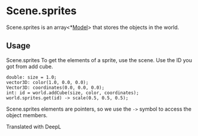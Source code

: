 # Scene.sprites

Scene.sprites is an array<*[Model](/lib/3d/model/index)> that stores the objects in the world.

## Usage

Scene.sprites To get the elements of a sprite, use the scene. Use the ID you got from add cube.

```
double: size = 1.0;
vector3D: color(1.0, 0.0, 0.0); 
Vector3D: coordinates(0.0, 0.0, 0.0);
int: id = world.addCube(size, color, coordinates);
world.sprites.get(id) -> scale(0.5, 0.5, 0.5);
```

Scene.sprites elements are pointers, so we use the `->` symbol to access the object members.

Translated with DeepL
